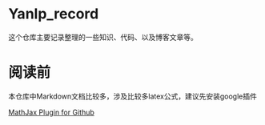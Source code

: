 # Yanlp_record
这个仓库主要记录整理的一些知识、代码、以及博客文章等。

# 阅读前

本仓库中Markdown文档比较多，涉及比较多latex公式，建议先安装google插件

[MathJax Plugin for Github](https://chrome.google.com/webstore/detail/mathjax-plugin-for-github/ioemnmodlmafdkllaclgeombjnmnbima)
